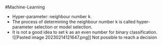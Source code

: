#Machine-Learning 

- Hyper-parameter: neighbour number k.  
- The process of determining the neighbour number k is called hyper-parameter selection or model selection.  
- It is not a good idea to set k as an even number for binary classification.
![[Pasted image 20230214121647.png]]
Not possible to reach a decision

